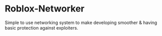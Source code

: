 # Roblox-Networker
Simple to use networking system to make developing smoother &amp; having basic protection against exploiters.
